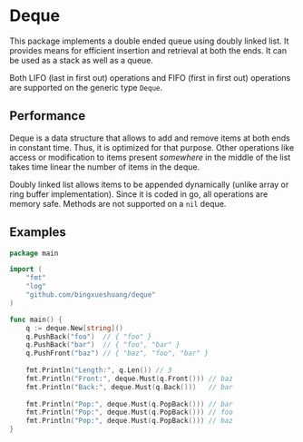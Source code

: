 # Deque

This package implements a double ended queue using doubly linked list.
It provides means for efficient insertion and retrieval at both the ends. It
can be used as a stack as well as a queue.

Both LIFO (last in first out) operations and FIFO (first in first out)
operations are supported on the generic type `Deque`.

## Performance

Deque is a data structure that allows to add and remove items at both ends in
constant time. Thus, it is optimized for that purpose. Other operations like
access or modification to items present *somewhere* in the middle of the list
takes time linear the number of items in the deque.

Doubly linked list allows items to be appended dynamically (unlike array or
ring buffer implementation). Since it is coded in go, all operations are
memory safe. Methods are not supported on a `nil` deque.

## Examples

```go
package main

import (
	"fmt"
	"log"
	"github.com/bingxueshuang/deque"
)

func main() {
	q := deque.New[string]()
	q.PushBack("foo")  // { "foo" }
	q.PushBack("bar")  // { "foo", "bar" }
	q.PushFront("baz") // { "baz", "foo", "bar" }
	
	fmt.Println("Length:", q.Len()) // 3
	fmt.Println("Front:", deque.Must(q.Front())) // baz
	fmt.Println("Back:", deque.Must(q.Back()))   // bar
	
	fmt.Println("Pop:", deque.Must(q.PopBack())) // bar
	fmt.Println("Pop:", deque.Must(q.PopBack())) // foo
	fmt.Println("Pop:", deque.Must(q.PopBack())) // baz
}
```
